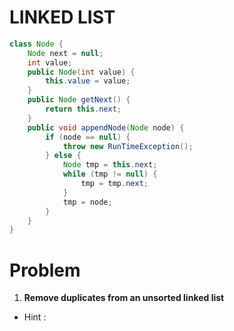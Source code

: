 # LINKED LIST
```java
class Node {
	Node next = null;
	int value;
	public Node(int value) {
		this.value = value;
	}
	public Node getNext() {
		return this.next;
	}
	public void appendNode(Node node) {
		if (node == null) {
			throw new RunTimeException();
		} else {
			Node tmp = this.next;
			while (tmp != null) {
				tmp = tmp.next;
			}
			tmp = node;
		}
	}
}
```
# Problem
1. **Remove duplicates from an unsorted linked list**
- Hint : 
<!--stackedit_data:
eyJoaXN0b3J5IjpbLTc1OTc5MTQ1NiwtMTg1MjU3MzA3M119
-->